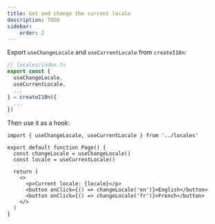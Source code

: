 ```yaml
---
title: Get and change the current locale
description: TODO
sidebar:
    order: 2
---
```


Export `useChangeLocale` and `useCurrentLocale` from `createI18n`:

```ts
// locales/index.ts
export const {
  useChangeLocale,
  useCurrentLocale,
  ...
} = createI18n({
  ...
})
```

Then use it as a hook:

```tsx
import { useChangeLocale, useCurrentLocale } from '../locales'

export default function Page() {
  const changeLocale = useChangeLocale()
  const locale = useCurrentLocale()

  return (
    <>
      <p>Current locale: {locale}</p>
      <button onClick={() => changeLocale('en')}>English</button>
      <button onClick={() => changeLocale('fr')}>French</button>
    </>
  )
}
```

